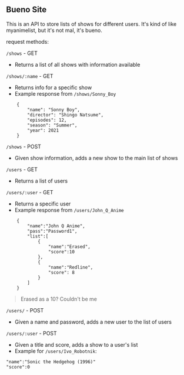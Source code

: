 ## Bueno Site

This is an API to store lists of shows for different users. It's kind of like
myanimelist, but it's not mal, it's bueno.

request methods:

`/shows`        - GET
- Returns a list of all shows with information available

`/shows/:name`  - GET
- Returns info for a specific show
- Example response from `/shows/Sonny_Boy`
```
    {
        "name": "Sonny Boy",
        "director": "Shingo Natsume",
        "episodes": 12,
        "season": "Summer",
        "year": 2021
    }
```

`/shows`        - POST
- Given show information, adds a new show to the main list of shows


`/users`        - GET
- Returns a list of users

`/users/:user`  - GET
- Returns a specific user
- Example response from `/users/John_Q_Anime`
```
    {
        "name":"John Q Anime",
        "pass":"Password1",
        "list":[
            {
                "name":"Erased",
                "score":10  
            },
            {
                "name":"Redline",
                "score": 8
            }
        ]
    }
```
>Erased as a 10? Couldn't be me

`/users/`       - POST
- Given a name and password, adds a new user to the list of users

`/users/:user`  - POST
- Given a title and score, adds a show to a user's list
- Example for `/users/Ivo_Robotnik`:
```
"name":"Sonic the Hedgehog (1996)"
"score":0
```